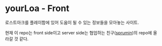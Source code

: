# yourLoa - Front

로스트아크를 플레이함에 있어 도움이 될 수 있는 정보들을 모아놓는 사이트.

현재 이 repo는 front side이고 server side는 협업하는 친구([sprumin](https://github.com/sprumin))의 repo에 올라갈 것 같다.

